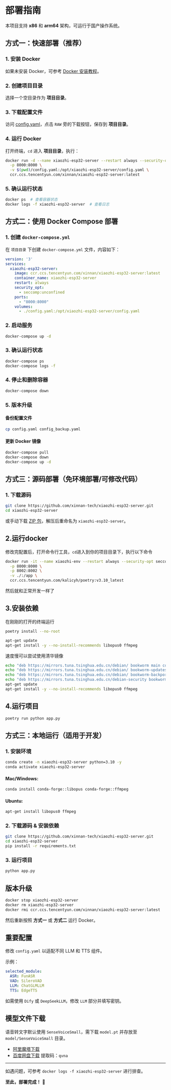 # 部署指南

本项目支持 **x86** 和 **arm64** 架构，可运行于国产操作系统。

## 方式一：快速部署（推荐）

### 1. 安装 Docker

如果未安装 Docker，可参考 [Docker 安装教程](https://www.runoob.com/docker/ubuntu-docker-install.html)。

### 2. 创建项目目录

选择一个空目录作为 **项目目录**。

### 3. 下载配置文件

访问 [config.yaml](https://github.com/xinnan-tech/xiaozhi-esp32-server/blob/main/config.yaml)，点击 `RAW` 旁的下载按钮，保存到 **项目目录**。

### 4. 运行 Docker

打开终端，`cd` 进入 **项目目录**，执行：

```sh
docker run -d --name xiaozhi-esp32-server --restart always --security-opt seccomp:unconfined \
  -p 8000:8000 \
  -v $(pwd)/config.yaml:/opt/xiaozhi-esp32-server/config.yaml \
  ccr.ccs.tencentyun.com/xinnan/xiaozhi-esp32-server:latest
```

### 5. 确认运行状态

```sh
docker ps  # 查看容器状态
docker logs -f xiaozhi-esp32-server  # 查看日志
```

## 方式二：使用 Docker Compose 部署

### 1. 创建 `docker-compose.yml`
在 `项目目录` 下创建 `docker-compose.yml` 文件，内容如下：

```yaml
version: '3'
services:
  xiaozhi-esp32-server:
    image: ccr.ccs.tencentyun.com/xinnan/xiaozhi-esp32-server:latest
    container_name: xiaozhi-esp32-server
    restart: always
    security_opt:
      - seccomp:unconfined
    ports:
      - "8000:8000"
    volumes:
      - ./config.yaml:/opt/xiaozhi-esp32-server/config.yaml
```

### 2. 启动服务
```sh
docker-compose up -d
```

### 3. 确认运行状态
```sh
docker-compose ps
docker-compose logs -f
```

### 4. 停止和删除容器
```sh
docker-compose down
```

### 5. 版本升级

#### 备份配置文件
```sh
cp config.yaml config_backup.yaml
```

#### 更新 Docker 镜像
```sh
docker-compose pull
docker-compose down
docker-compose up -d
```


## 方式三：源码部署（免环境部署/可修改代码）

### 1. 下载源码

```sh
git clone https://github.com/xinnan-tech/xiaozhi-esp32-server.git
cd xiaozhi-esp32-server
```

或手动下载 [ZIP 包](https://github.com/xinnan-tech/xiaozhi-esp32-server/archive/refs/heads/main.zip)，解压后重命名为 `xiaozhi-esp32-server`。

## 2.运行docker

修改完配置后，打开命令行工具，`cd`进入到你的项目目录下，执行以下命令

```sh
docker run -it --name xiaozhi-env --restart always --security-opt seccomp:unconfined \
  -p 8000:8000 \
  -p 8002:8002 \
  -v ./:/app \
  ccr.ccs.tencentyun.com/kalicyh/poetry:v3.10_latest
```

然后就和正常开发一样了

## 3.安装依赖

在刚刚的打开的终端运行

```sh
poetry install --no-root
```

```sh
apt-get update
apt-get install -y --no-install-recommends libopus0 ffmpeg
```

速度慢可以尝试使用清华镜像

```sh
echo "deb https://mirrors.tuna.tsinghua.edu.cn/debian/ bookworm main contrib non-free non-free-firmware" > /etc/apt/sources.list
echo "deb https://mirrors.tuna.tsinghua.edu.cn/debian/ bookworm-updates main contrib non-free non-free-firmware" >> /etc/apt/sources.list
echo "deb https://mirrors.tuna.tsinghua.edu.cn/debian/ bookworm-backports main contrib non-free non-free-firmware" >> /etc/apt/sources.list
echo "deb https://mirrors.tuna.tsinghua.edu.cn/debian-security bookworm-security main contrib non-free non-free-firmware" >> /etc/apt/sources.list
apt-get update
apt-get install -y --no-install-recommends libopus0 ffmpeg
```

## 4.运行项目

```sh
poetry run python app.py
```

## 方式三：本地运行（适用于开发）

### 1. 安装环境

```sh
conda create -n xiaozhi-esp32-server python=3.10 -y
conda activate xiaozhi-esp32-server
```

#### Mac/Windows:

```sh
conda install conda-forge::libopus conda-forge::ffmpeg
```

#### Ubuntu:

```sh
apt-get install libopus0 ffmpeg
```

### 2. 下载源码 & 安装依赖

```sh
git clone https://github.com/xinnan-tech/xiaozhi-esp32-server.git
cd xiaozhi-esp32-server
pip install -r requirements.txt
```

### 3. 运行项目

```sh
python app.py
```

## 版本升级

```sh
docker stop xiaozhi-esp32-server
docker rm xiaozhi-esp32-server
docker rmi ccr.ccs.tencentyun.com/xinnan/xiaozhi-esp32-server:latest
```

然后重新按照 **方式一** 或 **方式二** 运行 Docker。

## 重要配置

修改 `config.yaml` 以适配不同 LLM 和 TTS 组件。

示例：

```yaml
selected_module:
  ASR: FunASR
  VAD: SileroVAD
  LLM: ChatGLMLLM
  TTS: EdgeTTS
```

如需使用 `Dify` 或 `DeepSeekLLM`，修改 `LLM` 部分并填写密钥。

## 模型文件下载

语音转文字默认使用 `SenseVoiceSmall`，需下载 `model.pt` 并存放至 `model/SenseVoiceSmall` 目录。

- [阿里魔塔下载](https://modelscope.cn/models/iic/SenseVoiceSmall/resolve/master/model.pt)
- [百度网盘下载](https://pan.baidu.com/share/init?surl=QlgM58FHhYv1tFnUT_A8Sg&pwd=qvna) 提取码：`qvna`

---

如遇问题，可参考 `docker logs -f xiaozhi-esp32-server` 进行排查。

**至此，部署完成！** 🚀


